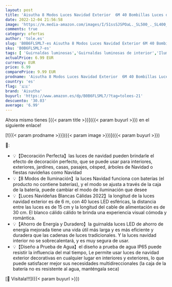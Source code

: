 ```yaml
---
layout: post
title: 'Aisutha 8 Modos Luces Navidad Exterior  6M 40 Bombillas Luces de Navidad  IP44 a prueba de agua Luces de Navidad Exterior para Fiesta  Decoraciones de Dormitorio  Pared  Navidad  Boda. Blanco Cálido '
date: 2022-12-04 21:56:58
image: 'https://m.media-amazon.com/images/I/51ssSJSPOaL._SL500_._SL400_.jpg'
comments: true
category: ofertas
author: 'tole.es'
slug: 'B0B6FLSML7-es Aisutha 8 Modos Luces Navidad Exterior 6M 40 Bombillas...'
sku: 'B0B6FLSML7-es'
tags: [ 'Guirnaldas luminosas','Guirnaldas luminosas de interior','Iluminación','aisutha','navidad','🇪🇸', ]
actualPrice: 6.99 EUR
currency: EUR
price: 6.99
comparePrice: 9.99 EUR
prodname: 'Aisutha 8 Modos Luces Navidad Exterior  6M 40 Bombillas Luces de Navidad  IP44 a prueba de agua Luces de Navidad Exterior para Fiesta  Decoraciones de Dormitorio  Pared  Navidad  Boda. Blanco Cálido '
country: 'es'
flag: '🇪🇸'
brand: 'Aisutha'
buyurl: 'https://www.amazon.es/dp/B0B6FLSML7/?tag=tolees-21'
descuento: '30.03'
average: '6.99'
---
```


Ahora mismo tienes [{{< param title >}}]({{< param buyurl >}}) en el siguiente enlace!

[![{{< param prodname >}}]({{< param image >}})]({{< param buyurl >}})

🔎:

- 💡【Decoración Perfecta】las luces de navidad pueden brindarle el efecto de decoración perfecto, que se puede usar para interiores, exteriores, jardines, casas, pasajes, césped, árboles de Navidad o fiestas navideñas como Navidad
- 💡【8 Modos de Iluminación】la luces Navidad funciona con baterías (el producto no contiene baterías), y el modo se ajusta a través de la caja de la batería, puede cambiar el modo de iluminación que desee
- 💡【Luces Navideñas Blancas Cálidas 2022】la longitud de la luces navidad exterior es de 6 m, con 40 luces LED esféricas, la distancia entre las luces es de 15 cm y la longitud del cable de alimentación es de 30 cm. El blanco cálido cálido te brinda una experiencia visual cómoda y romántica.
- 💡【Ahorro de Energía y Duradero】la guirnalda luces LED de ahorro de energía mejorada tiene una vida útil más larga y es más eficiente y duradera que las cadenas de luces tradicionales. Y la luces navidad interior no se sobrecalentará, y es muy segura de usar.
- 💡【Diseño a Prueba de Agua】el diseño a prueba de agua IP65 puede resistir la influencia del mal tiempo, Le permite usar luces de navidad exterior decorativas en cualquier lugar en interiores y exteriores, lo que puede satisfacer mejor sus necesidades multidireccionales (la caja de la batería no es resistente al agua, manténgala seca)

[🛒 Visítala!!!]({{< param buyurl >}})
